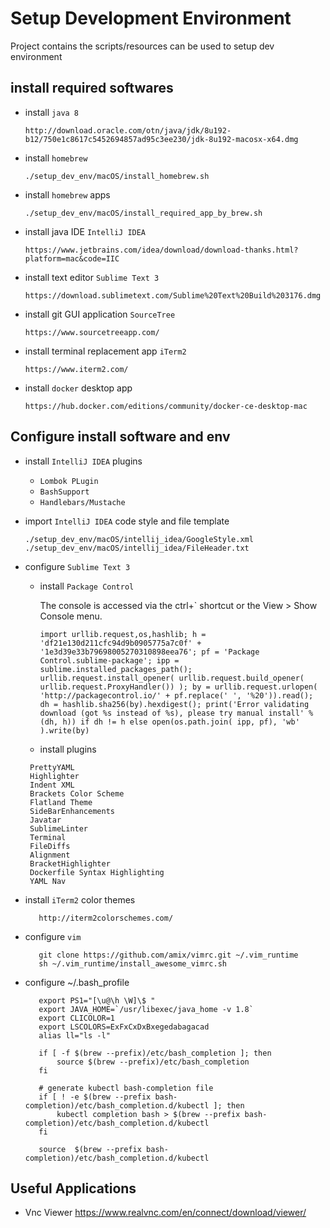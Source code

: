 # Setup Development Environment
Project contains the scripts/resources can be used to setup dev environment

## install required softwares

* install `java 8`

      http://download.oracle.com/otn/java/jdk/8u192-b12/750e1c8617c5452694857ad95c3ee230/jdk-8u192-macosx-x64.dmg

* install `homebrew`

      ./setup_dev_env/macOS/install_homebrew.sh

* install `homebrew` apps

      ./setup_dev_env/macOS/install_required_app_by_brew.sh
      
* install java IDE `IntelliJ IDEA`

      https://www.jetbrains.com/idea/download/download-thanks.html?platform=mac&code=IIC

* install text editor `Sublime Text 3`
    
      https://download.sublimetext.com/Sublime%20Text%20Build%203176.dmg

* install git GUI application `SourceTree`

      https://www.sourcetreeapp.com/
      
* install terminal replacement app `iTerm2`

      https://www.iterm2.com/

* install `docker` desktop app

      https://hub.docker.com/editions/community/docker-ce-desktop-mac
      
## Configure install software and env

* install `IntelliJ IDEA` plugins

  - `Lombok PLugin`
  - `BashSupport`
  - `Handlebars/Mustache`

* import `IntelliJ IDEA` code style and file template

      ./setup_dev_env/macOS/intellij_idea/GoogleStyle.xml
      ./setup_dev_env/macOS/intellij_idea/FileHeader.txt

* configure `Sublime Text 3` 

  - install `Package Control`
      
    The console is accessed via the ctrl+` shortcut or the View > Show Console menu.
    
        import urllib.request,os,hashlib; h = 'df21e130d211cfc94d9b0905775a7c0f' + '1e3d39e33b79698005270310898eea76'; pf = 'Package Control.sublime-package'; ipp = sublime.installed_packages_path(); urllib.request.install_opener( urllib.request.build_opener( urllib.request.ProxyHandler()) ); by = urllib.request.urlopen( 'http://packagecontrol.io/' + pf.replace(' ', '%20')).read(); dh = hashlib.sha256(by).hexdigest(); print('Error validating download (got %s instead of %s), please try manual install' % (dh, h)) if dh != h else open(os.path.join( ipp, pf), 'wb' ).write(by)
   
   - install plugins
   
   ```PrettyJson
    PrettyYAML
    Highlighter
    Indent XML
    Brackets Color Scheme
    Flatland Theme
    SideBarEnhancements
    Javatar
    SublimeLinter
    Terminal
    FileDiffs
    Alignment
    BracketHighlighter
    Dockerfile Syntax Highlighting
    YAML Nav
 
 * install `iTerm2` color themes
   
          http://iterm2colorschemes.com/
          
 * configure `vim`
 
          git clone https://github.com/amix/vimrc.git ~/.vim_runtime
          sh ~/.vim_runtime/install_awesome_vimrc.sh
 
 * configure ~/.bash_profile
 
          export PS1="[\u@\h \W]\$ "
          export JAVA_HOME=`/usr/libexec/java_home -v 1.8`
          export CLICOLOR=1
          export LSCOLORS=ExFxCxDxBxegedabagacad
          alias ll="ls -l"
          
          if [ -f $(brew --prefix)/etc/bash_completion ]; then
              source $(brew --prefix)/etc/bash_completion
          fi
          
          # generate kubectl bash-completion file
          if [ ! -e $(brew --prefix bash-completion)/etc/bash_completion.d/kubectl ]; then
              kubectl completion bash > $(brew --prefix bash-completion)/etc/bash_completion.d/kubectl
          fi
          
          source  $(brew --prefix bash-completion)/etc/bash_completion.d/kubectl
          
## Useful Applications
* Vnc Viewer
https://www.realvnc.com/en/connect/download/viewer/
